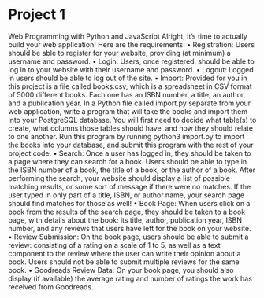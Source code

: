 # Project 1

Web Programming with Python and JavaScript
Alright, it’s time to actually build your web application! Here are the requirements:
    • Registration: Users should be able to register for your website, providing (at minimum) a username and password. 
    • Login: Users, once registered, should be able to log in to your website with their username and password. 
    • Logout: Logged in users should be able to log out of the site. 
    • Import: Provided for you in this project is a file called books.csv, which is a spreadsheet in CSV format of 5000 different books. Each one has an ISBN number, a title, an author, and a publication year. In a Python file called import.py separate from your web application, write a program that will take the books and import them into your PostgreSQL database. You will first need to decide what table(s) to create, what columns those tables should have, and how they should relate to one another. Run this program by running python3 import.py to import the books into your database, and submit this program with the rest of your project code. 
    • Search: Once a user has logged in, they should be taken to a page where they can search for a book. Users should be able to type in the ISBN number of a book, the title of a book, or the author of a book. After performing the search, your website should display a list of possible matching results, or some sort of message if there were no matches. If the user typed in only part of a title, ISBN, or author name, your search page should find matches for those as well! 
    • Book Page: When users click on a book from the results of the search page, they should be taken to a book page, with details about the book: its title, author, publication year, ISBN number, and any reviews that users have left for the book on your website. 
    • Review Submission: On the book page, users should be able to submit a review: consisting of a rating on a scale of 1 to 5, as well as a text component to the review where the user can write their opinion about a book. Users should not be able to submit multiple reviews for the same book. 
    • Goodreads Review Data: On your book page, you should also display (if available) the average rating and number of ratings the work has received from Goodreads. 
